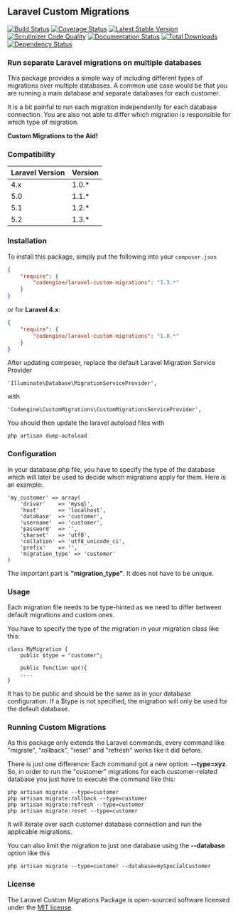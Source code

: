 ## Laravel Custom Migrations
[![Build Status](https://travis-ci.org/codengine/laravel-custom-migrations.svg?branch=1.3)](https://travis-ci.org/codengine/laravel-custom-migrations)
[![Coverage Status](https://coveralls.io/repos/github/codengine/laravel-custom-migrations/badge.svg?branch=1.3)](https://coveralls.io/github/codengine/laravel-custom-migrations?branch=1.3)
[![Latest Stable Version](https://poser.pugx.org/codengine/laravel-custom-migrations/version.png)](https://packagist.org/packages/codengine/laravel-custom-migrations)
[![Scrutinizer Code Quality](https://scrutinizer-ci.com/g/codengine/laravel-custom-migrations/badges/quality-score.png?b=1.3)](https://scrutinizer-ci.com/g/codengine/laravel-custom-migrations/?branch=1.3)
[![Documentation Status](https://readthedocs.org/projects/laravel-custom-migrations/badge/?version=latest)](https://readthedocs.org/projects/laravel-custom-migrations/?badge=latest)
[![Total Downloads](https://poser.pugx.org/codengine/laravel-custom-migrations/d/total.png)](https://packagist.org/packages/codengine/laravel-custom-migrations)
[![Dependency Status](https://www.versioneye.com/user/projects/5550bb35f7db0d2f07000371/badge.svg?style=flat)](https://www.versioneye.com/user/projects/5550bb35f7db0d2f07000371)

### Run separate Laravel migrations on multiple databases ###

This package provides a simple way of including different types of migrations over multiple databases. A common use case would be that you are running a main database and separate databases for each customer.

It is a bit painful to run each migration independently for each database connection. You are also not able to differ which migration is responsible for which type of migration.

**Custom Migrations to the Aid!**

### Compatibility ###
Laravel Version|Version
---------------|-------
4.x            |1.0.*
5.0            |1.1.*
5.1            |1.2.*
5.2            |1.3.*

### Installation ###
To install this package, simply put the following into your `composer.json`

```json
{
    "require": {
        "codengine/laravel-custom-migrations": "1.3.*"
    }
}
```

or for **Laravel 4.x**:

```json
{
    "require": {
        "codengine/laravel-custom-migrations": "1.0.*"
    }
}
```
    
After updating composer, replace the default Laravel Migration Service Provider

    'Illuminate\Database\MigrationServiceProvider',
    
with
    
    'Codengine\CustomMigrations\CustomMigrationsServiceProvider',
    
You should then update the laravel autoload files with
    
    php artisan dump-autoload
    
    
### Configuration ###
In your database.php file, you have to specify the type of the database which will later be used to decide which migrations apply for them. Here is an example:

	'my_customer' => array(
		'driver'    => 'mysql',
		'host'      => 'localhost',
		'database'  => 'customer',
		'username'  => 'customer',
		'password'  => '',
		'charset'   => 'utf8',
		'collation' => 'utf8_unicode_ci',
		'prefix'    => '',
		'migration_type' => 'customer'
	)		
	
The important part is **"migration_type"**. It does not have to be unique.

### Usage ###
Each migration file needs to be type-hinted as we need to differ between default migrations and custom ones.

You have to specify the type of the migration in your migration class like this:

    class MyMigration {
        public $type = "customer";
        
        public function up(){
        ....
    }
    
It has to be public and should be the same as in your database configuration. If a $type is not specified, the migration will only be used for the default database.

### Running Custom Migrations ###
As this package only extends the Laravel commands, every command like "migrate", "rollback", "reset" and "refresh" works like it did before.

There is just one difference:
Each command got a new option: **--type=xyz**. So, in order to run the "customer" migrations for each customer-related database you just have to execute the command like this:

    php artisan migrate --type=customer
    php artisan migrate:rollback --type=customer
    php artisan migrate:refresh --type=customer
    php artisan migrate:reset --type=customer
    
It will iterate over each customer database connection and run the applicable migrations.

You can also limit the migration to just one database using the **--database** option like this
    
    php artisan migrate --type=customer --database=mySpecialCustomer

### License
The Laravel Custom Migrations Package is open-sourced software licensed under the [MIT license](http://opensource.org/licenses/MIT)
